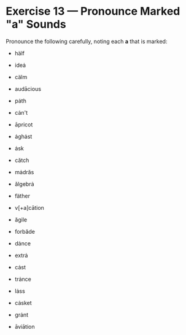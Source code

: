 # Exercise 13 — Pronounce Marked "a" Sounds

Pronounce the following carefully, noting each **a** that is marked:

- hälf  
- ideȧ  
- cälm  
- audācious  

- pȧth  
- cȧn't  
- āpricot  
- ȧghȧst  

- ȧsk  
- cătch  
- mȧdrăs  
- ălgebrȧ  

- fäther  
- v[+a]cātion  
- ăgile  
- forbăde  

- dȧnce  
- extrȧ  
- cȧst  
- trȧnce  

- lȧss  
- cȧsket  
- grȧnt  
- āviātion  
